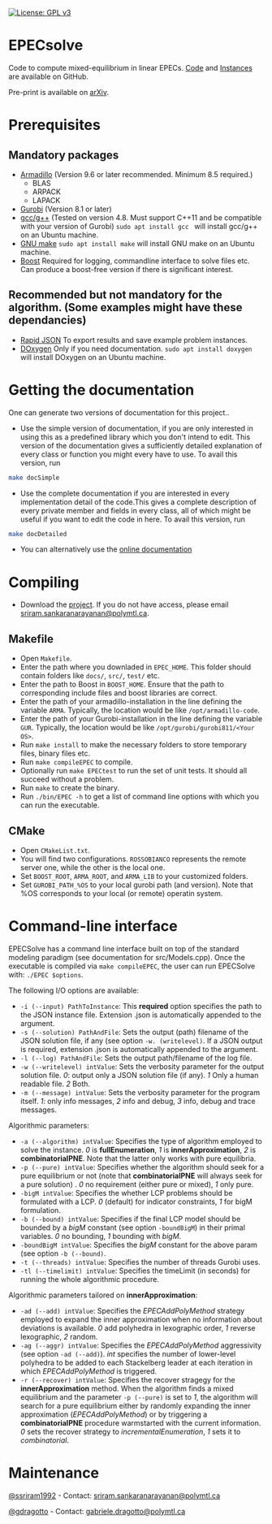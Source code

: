 [![License: GPL v3](https://img.shields.io/badge/License-GPLv3-blue.svg)](https://www.gnu.org/licenses/gpl-3.0)

# EPECsolve
Code to compute mixed-equilibrium in linear EPECs. [Code](https://github.com/ssriram1992/EPECsolve/) and [Instances](https://github.com/ds4dm/EPECInstances) are available on GitHub.

Pre-print is available on [arXiv](https://arxiv.org/abs/1910.06452).

# Prerequisites

## Mandatory packages
- [Armadillo](http://arma.sourceforge.net/) (Version 9.6 or later recommended. Minimum 8.5 required.)
	* BLAS
	* ARPACK
	* LAPACK
- [Gurobi](https://www.gurobi.com/registration/download-reg) (Version 8.1 or later)
- [gcc/g++](https://gcc.gnu.org/) (Tested on version 4.8. Must support C++11 and be compatible with your version of Gurobi) `sudo apt install gcc ` will install gcc/g++ on an Ubuntu machine.
- [GNU make](https://www.gnu.org/software/make/) `sudo apt install make` will install GNU make on an Ubuntu machine.
- [Boost](https://www.boost.org/) Required for logging, commandline interface to solve files etc. Can produce a boost-free version if there is significant interest.

## Recommended but not mandatory for the algorithm. (Some examples might have these dependancies)
- [Rapid JSON](http://rapidjson.org/) To export results and save example problem instances.
- [DOxygen](http://www.doxygen.nl) Only if you need documentation. `sudo apt install doxygen ` will install DOxygen on an Ubuntu machine.

# Getting the documentation
One can generate two versions of documentation for this project..
- Use the simple version of documentation, if you are only interested in using this as a predefined library which you don't intend to edit. This version of the documentation gives a sufficiently detailed explanation of every class or function you might every have to use. To avail this version, run
```bash
make docSimple
```
- Use the complete documentation if you are interested in every implementation detail of the code.This gives a complete description of every private member and fields in every class, all of which might be useful if you want to edit the code in here. To avail this version, run
```bash
make docDetailed
```
- You can alternatively use the [online documentation](https://ssriram1992.github.io/EPECsolve/html/index.html)

# Compiling
- Download the [project](https://github.com/ssriram1992/EPECsolve/). If you do not have access, please email [sriram.sankaranarayanan@polymtl.ca](mailto:sriram.sankaranarayanan@polymtl.ca).

## Makefile
- Open `Makefile`. 
- Enter the path where you downladed in `EPEC_HOME`. This folder should contain folders like `docs/`, `src/`, `test/` etc.
- Enter the path to Boost in `BOOST_HOME`. Ensure that the path to corresponding include files and boost libraries are correct.
- Enter the path of your armadillo-installation in the line defining the variable `ARMA`. Typically, the location would be like `/opt/armadillo-code`.
- Enter the path of your Gurobi-installation in the line defining the variable `GUR`. Typically, the location would be like `/opt/gurobi/gurobi811/<Your OS>`.
- Run `make install` to make the necessary folders to store temporary files, binary files etc.
- Run `make compileEPEC` to compile. 
- Optionally run `make EPECtest` to run the set of unit tests. It should all succeed without a problem.
- Run `make` to create the binary.
- Run `./bin/EPEC -h` to get a list of command line options with which you can run the executable.

## CMake
- Open `CMakeList.txt`. 
- You will find two configurations. `ROSSOBIANCO` represents the remote server one, while the other is the local one.
- Set `BOOST_ROOT`, `ARMA_ROOT`, and `ARMA_LIB` to your customized folders. 
- Set `GUROBI_PATH_%OS` to your local gurobi path (and version). Note that %OS corresponds to your local (or remote) operatin system.

# Command-line interface
EPECSolve has a command line interface built on top of the standard modeling paradigm (see documentation for src/Models.cpp).
Once the executable is compiled via `make compileEPEC`, the user can run EPECSolve with: `./EPEC $options`. 

The following I/O options are available:

* `-i (--input) PathToInstance`: This **required** option specifies the path to the JSON instance file. Extension .json is automatically appended to the argument.
* `-s (--solution) PathAndFile`: Sets the output (path) filename of the JSON solution file, if any (see option `-w. (writelevel)`. If a JSON output is required, extension .json is automatically appended to the argument.
* `-l (--log) PathAndFile`: Sets the output path/filename of the log file.
* `-w (--writelevel) intValue`: Sets the verbosity parameter for the output solution file. *0*: output only a JSON solution file (if any). *1* Only a human readable file. *2* Both.
* `-m (--message) intValue`: Sets the verbosity parameter for the program itself. *1*: only info messages, *2* info and debug, *3* info, debug and trace messages.


Algorithmic parameters:

* `-a (--algorithm) intValue`: Specifies the type of algorithm employed to solve the instance. *0* is **fullEnumeration**, *1* is **innerApproximation**, *2* is **combinatorialPNE**. Note that the latter only works with pure equilibria.
* `-p (--pure) intValue`: Specifies whether the algorithm should seek for a pure equilibrium or not (note that **combinatorialPNE** will always seek for a pure solution) . *0* no requirement (either pure or mixed), *1* only pure.
* `-bigM intValue`: Specifies the whether LCP problems should be formulated with a LCP. *0* (default) for indicator constraints, *1* for bigM formulation.
* `-b (--bound) intValue`: Specifies if the final LCP model should be bounded by a *bigM* constant (see option `-boundBigM`) in their primal variables. *0* no bounding, *1* bounding with *bigM*.
* `-boundBigM intValue`: Specifies the *bigM* constant for the above param (see option `-b (--bound)`.
* `-t (--threads) intValue`: Specifies the number of threads Gurobi uses.
* `-tl (--timelimit) intValue`: Specifies the timeLimit (in seconds) for running the whole algorithmic procedure. 

Algorithmic parameters tailored on **innerApproximation**:

* `-ad (--add) intValue`: Specifies the *EPECAddPolyMethod* strategy employed to expand the inner approximation when no information about deviations is available. *0* add polyhedra in lexographic order, *1* reverse lexographic, *2* random.
* `-ag (--aggr) intValue`: Specifies the *EPECAddPolyMethod* aggressivity (see option `-ad (--add)`). *int* specifies the number of lower-level polyhedra to be added to each Stackelberg leader at each iteration in which *EPECAddPolyMethod* is triggered.
* `-r (--recover) intValue`: Specifies the recover stragegy for the **innerApproximation** method. When the algorithm finds a mixed equilibrium and the parameter `-p (--pure)` is set to *1*, the algorithm will search for a pure equilibrium either by randomly expanding the inner approximation (*EPECAddPolyMethod*) or by triggering a **combinatorialPNE** procedure warmstarted with the current information. *0* sets the recover strategy to *incrementalEnumeration*, *1* sets it to *combinatorial*.

# Maintenance
[@ssriram1992](https://github.com/ssriram1992/) - Contact: [sriram.sankaranarayanan@polymtl.ca](mailto:sriram.sankaranarayanan@polymtl.ca)

[@gdragotto](https://github.com/gdragotto) - Contact: [gabriele.dragotto@polymtl.ca](mailto:gabriele.dragotto@polymtl.ca)

